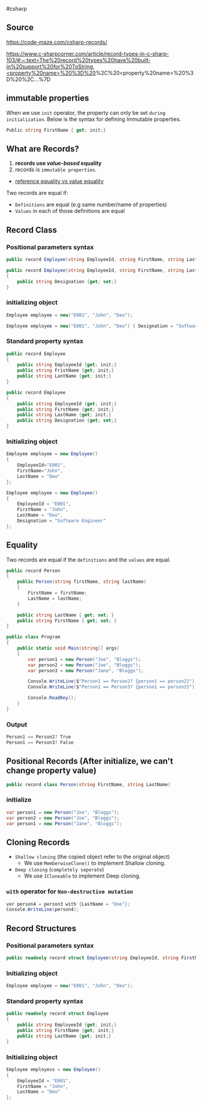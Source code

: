 #csharp 

## Source
https://code-maze.com/csharp-records/

https://www.c-sharpcorner.com/article/record-types-in-c-sharp-103/#:~:text=The%20record%20types%20have%20built-in%20support%20for%20ToString,<property%20name>%20%3D%20<value>%2C%20<property%20name>%20%3D%20<value>%2C...%7D


## immutable properties
When we use `init` operator, the property can only be set `during initialization`.
Below is the syntax for defining Immutable properties.
```csharp
Public string FirstName { get; init;}
```

## What are Records?
1. **records use _value-based_ equality**
2. records is `immutable properties`.

- [reference equality vs value equality](reference%20equality%20vs%20value%20equality.md)

Two records are equal if:
- `Definitions` are equal (e.g same number/name of properties)
- `Values` in each of those definitions are equal

## Record Class
### Positional parameters syntax
```csharp
public record Employee(string EmployeeId, string FirstName, string LastName);
```

```csharp
public record Employee(string EmployeeId, string FirstName, string LastName)
{
    public string Designation {get; set;}
}
```

### initializing object
```csharp
Employee employee = new("E001", "John", "Deo");
```

```csharp
Employee employee = new("E001", "John", "Deo") { Designation = "Software Engineer" };
```

### Standard property syntax
```csharp
public record Employee
{
	public string EmployeeId {get; init;}
	public string FristName {get; init;}
	public string LantName {get; init;}
}
```

```csharp
public record Employee
{
    public string EmployeeId {get; init;}
    public string FirstName {get; init;}
    public string LastName {get; init;}
    public string Designation {get; set;}
}
```

### Initializing object
```csharp
Employee employee = new Employee()
{
	EmployeeId="E001",
	FirstName="John",
	LastName = "Deo"
};
```

```csharp
Employee employee = new Employee()
{
    EmployeeId = "E001",
    FirstName = "John",
    LastName = "Deo",
    Designation = "Software Engineer"
};
```

## Equality
Two records are equal if the `definitions` and the `values` are equal.
```csharp
public record Person
{
    public Person(string firstName, string lastName)
    {
        FirstName = firstName;
        LastName = lastName;
    }

    public string LastName { get; set; }
    public string FirstName { get; set; }
}
```

```csharp
public class Program
{
    public static void Main(string[] args)
    {
        var person1 = new Person("Joe", "Bloggs");
        var person2 = new Person("Joe", "Bloggs");
        var person3 = new Person("Jane", "Bloggs");

        Console.WriteLine($"Person1 == Person2? {person1 == person2}");
        Console.WriteLine($"Person1 == Person3? {person1 == person3}");

        Console.ReadKey();
    }
}
```

### Output
```csharp
Person1 == Person2? True
Person1 == Person3? False
```

## Positional Records (After initialize, we can't change property value)
```csharp
public record class Person(string FirstName, string LastName)
```
### initialize
```csharp
var person1 = new Person("Joe", "Bloggs");
var person2 = new Person("Joe", "Bloggs");
var person1 = new Person("Jane", "Bloggs");
```

## Cloning Records
- `Shallow cloning` (the copied object refer to the original object)
	- We use `MemberwiseClone()` to implement Shallow cloning.
- `Deep cloning` (`completely seperate`)
	-  We use `ICloneable` to implement Deep cloning.

### `with` operator for `Non-destructive mutation`
```csharp
ver person4 = person3 with {LastName = "Doe"};
Console.WriteLine(person4);
```

## Record Structures
### **Positional parameters syntax**
```csharp
public readonly record struct Employee(string EmployeeId, string FirstName, string LastName);
```

### **Initializing object**
```csharp
Employee employee = new("E001", "John", "Deo");
```

### **Standard property syntax**
```csharp
public readonly record struct Employee
{
    public string EmployeeId {get; init;}
    public string FirstName {get; init;}
    public string LastName {get; init;}
}
```

### **Initializing object**
```csharp
Employee employess = new Employee()
{
    EmployeeId = "E001",
    FirstName = "John",
    LastName = "Deo"
};
```

